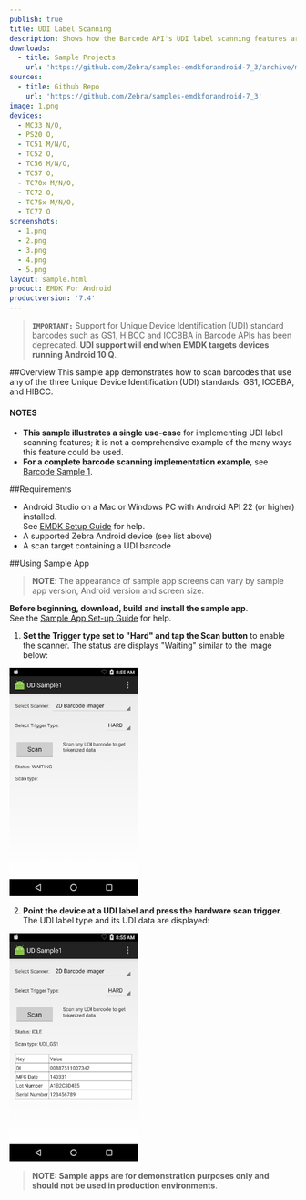 ```yaml
---
publish: true
title: UDI Label Scanning
description: Shows how the Barcode API's UDI label scanning features are used.
downloads:
  - title: Sample Projects
    url: 'https://github.com/Zebra/samples-emdkforandroid-7_3/archive/master.zip'
sources:
  - title: Github Repo
    url: 'https://github.com/Zebra/samples-emdkforandroid-7_3'
image: 1.png
devices:
  - MC33 N/O,
  - PS20 O,
  - TC51 M/N/O,
  - TC52 O, 
  - TC56 M/N/O,
  - TC57 O,
  - TC70x M/N/O,
  - TC72 O, 
  - TC75x M/N/O, 
  - TC77 O
screenshots:
  - 1.png
  - 2.png
  - 3.png
  - 4.png
  - 5.png
layout: sample.html
product: EMDK For Android
productversion: '7.4'
---
```


> **`IMPORTANT:`** Support for Unique Device Identification (UDI) standard barcodes such as GS1, HIBCC and ICCBBA in Barcode APIs has been deprecated. **UDI support will end when EMDK targets devices running Android 10 Q**.

##Overview
This sample app demonstrates how to scan barcodes that use any of the three Unique Device Identification (UDI) standards: GS1, ICCBBA, and HIBCC.

#### NOTES
* **This sample illustrates a single use-case** for implementing UDI label scanning features; it is not a comprehensive example of the many ways this feature could be used. 
* **For a complete barcode scanning implementation example**, see [Barcode Sample 1](../barcode).

##Requirements
* Android Studio on a Mac or Windows PC with Android API 22 (or higher) installed.<br>See [EMDK Setup Guide](../../guide/setup) for help. 
* A supported Zebra Android device (see list above)
* A scan target containing a UDI barcode

##Using Sample App

>**NOTE**: The appearance of sample app screens can vary by sample app version, Android version and screen size.

**Before beginning, download, build and install the sample app**.<br> See the [Sample App Set-up Guide](../../guide/emdksamples_androidstudio) for help. 

1. **Set the Trigger type set to "Hard" and tap the Scan button** to enable the scanner. The status are displays "Waiting" similar to the image below:

  <img alt="image" style="height:400px" src="2.png"/><br>

2.  **Point the device at a UDI label and press the hardware scan trigger**. The UDI label type and its UDI data are displayed:

  <img alt="image" style="height:400px" src="3.png"/>

> **NOTE: Sample apps are for demonstration purposes only and should not be used in production environments**.

